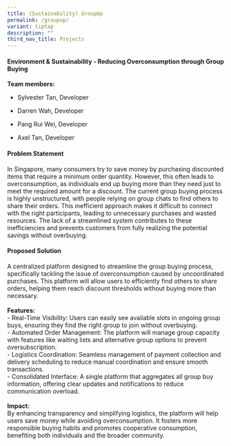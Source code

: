 ```yaml
---
title: (Sustainability) GroupUp
permalink: /groupup/
variant: tiptap
description: ""
third_nav_title: Projects
---
```

<h4>Environment &amp; Sustainability - Reducing Overconsumption through Group Buying</h4>
<p></p>
<p><strong>Team members:</strong>
</p>
<ul data-tight="true" class="tight">
<li>
<p>Sylvester Tan, Developer</p>
</li>
<li>
<p>Darren Wah, Developer</p>
</li>
<li>
<p>Pang Rui Wei, Developer</p>
</li>
<li>
<p>Axel Tan, Developer</p>
</li>
</ul>
<p></p>
<h4>Problem Statement</h4>
<p>In Singapore, many consumers try to save money by purchasing discounted
items that require a minimum order quantity. However, this often leads
to overconsumption, as individuals end up buying more than they need just
to meet the required amount for a discount. The current group buying process
is highly unstructured, with people relying on group chats to find others
to share their orders. This inefficient approach makes it difficult to
connect with the right participants, leading to unnecessary purchases and
wasted resources. The lack of a streamlined system contributes to these
inefficiencies and prevents customers from fully realizing the potential
savings without overbuying.</p>
<h4>Proposed Solution</h4>
<p>A centralized platform designed to streamline the group buying process,
specifically tackling the issue of overconsumption caused by uncoordinated
purchases. This platform will allow users to efficiently find others to
share orders, helping them reach discount thresholds without buying more
than necessary.
<br>
<br><strong>Features:<br></strong>- Real-Time Visibility: Users can easily
see available slots in ongoing group buys, ensuring they find the right
group to join without overbuying.
<br>- Automated Order Management: The platform will manage group capacity
with features like waiting lists and alternative group options to prevent
oversubscription.
<br>- Logistics Coordination: Seamless management of payment collection and
delivery scheduling to reduce manual coordination and ensure smooth transactions.
<br>- Consolidated Interface: A single platform that aggregates all group
buy information, offering clear updates and notifications to reduce communication
overload.
<br>
<br><strong>Impact:<br></strong>By enhancing transparency and simplifying
logistics, the platform will help users save money while avoiding overconsumption.
It fosters more responsible buying habits and promotes cooperative consumption,
benefiting both individuals and the broader community.</p>